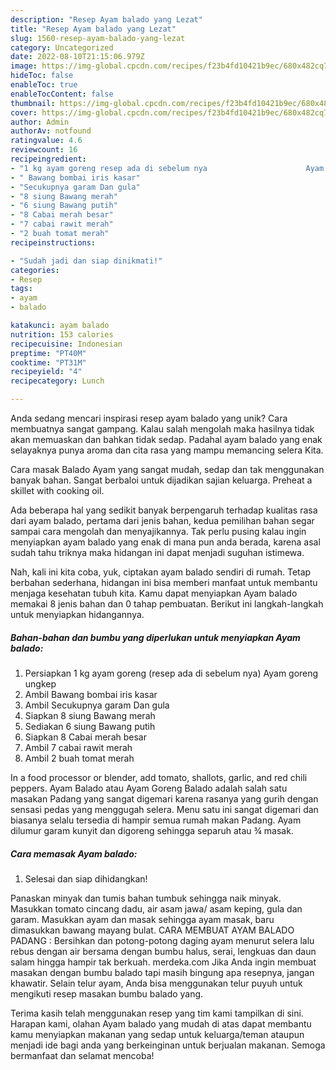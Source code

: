 ```yaml
---
description: "Resep Ayam balado yang Lezat"
title: "Resep Ayam balado yang Lezat"
slug: 1560-resep-ayam-balado-yang-lezat
category: Uncategorized
date: 2022-08-10T21:15:06.979Z
image: https://img-global.cpcdn.com/recipes/f23b4fd10421b9ec/680x482cq70/ayam-balado-foto-resep-utama.jpg
hideToc: false
enableToc: true
enableTocContent: false
thumbnail: https://img-global.cpcdn.com/recipes/f23b4fd10421b9ec/680x482cq70/ayam-balado-foto-resep-utama.jpg
cover: https://img-global.cpcdn.com/recipes/f23b4fd10421b9ec/680x482cq70/ayam-balado-foto-resep-utama.jpg
author: Admin
authorAv: notfound
ratingvalue: 4.6
reviewcount: 16
recipeingredient:
- "1 kg ayam goreng resep ada di sebelum nya                      Ayam goreng ungkep"
- " Bawang bombai iris kasar"
- "Secukupnya garam Dan gula"
- "8 siung Bawang merah"
- "6 siung Bawang putih"
- "8 Cabai merah besar"
- "7 cabai rawit merah"
- "2 buah tomat merah"
recipeinstructions:

- "Sudah jadi dan siap dinikmati!"
categories:
- Resep
tags:
- ayam
- balado

katakunci: ayam balado 
nutrition: 153 calories
recipecuisine: Indonesian
preptime: "PT40M"
cooktime: "PT31M"
recipeyield: "4"
recipecategory: Lunch

---
```





Anda sedang mencari inspirasi resep ayam balado yang unik? Cara membuatnya sangat gampang. Kalau salah mengolah maka hasilnya tidak akan memuaskan dan bahkan tidak sedap. Padahal ayam balado yang enak selayaknya punya aroma dan cita rasa yang mampu memancing selera Kita.





Cara masak Balado Ayam yang sangat mudah, sedap dan tak menggunakan banyak bahan. Sangat berbaloi untuk dijadikan sajian keluarga. Preheat a skillet with cooking oil.

Ada beberapa hal yang sedikit banyak berpengaruh terhadap kualitas rasa dari ayam balado, pertama dari jenis bahan, kedua pemilihan bahan segar sampai cara mengolah dan menyajikannya. Tak perlu pusing kalau ingin menyiapkan ayam balado yang enak di mana pun anda berada, karena asal sudah tahu triknya maka hidangan ini dapat menjadi suguhan istimewa.






Nah, kali ini kita coba, yuk, ciptakan ayam balado sendiri di rumah. Tetap berbahan sederhana, hidangan ini bisa memberi manfaat untuk membantu menjaga kesehatan tubuh kita. Kamu dapat menyiapkan Ayam balado memakai 8 jenis bahan dan 0 tahap pembuatan. Berikut ini langkah-langkah untuk menyiapkan hidangannya.

<!--inarticleads1-->

##### Bahan-bahan dan bumbu yang diperlukan untuk menyiapkan Ayam balado:

1. Persiapkan 1 kg ayam goreng (resep ada di sebelum nya)                      Ayam goreng ungkep
1. Ambil  Bawang bombai iris kasar
1. Ambil Secukupnya garam Dan gula
1. Siapkan 8 siung Bawang merah
1. Sediakan 6 siung Bawang putih
1. Siapkan 8 Cabai merah besar
1. Ambil 7 cabai rawit merah
1. Ambil 2 buah tomat merah


In a food processor or blender, add tomato, shallots, garlic, and red chili peppers. Ayam Balado atau Ayam Goreng Balado adalah salah satu masakan Padang yang sangat digemari karena rasanya yang gurih dengan sensasi pedas yang menggugah selera. Menu satu ini sangat digemari dan biasanya selalu tersedia di hampir semua rumah makan Padang. Ayam dilumur garam kunyit dan digoreng sehingga separuh atau ¾ masak. 

<!--inarticleads2-->

##### Cara memasak Ayam balado:


1. Selesai dan siap dihidangkan!

Panaskan minyak dan tumis bahan tumbuk sehingga naik minyak. Masukkan tomato cincang dadu, air asam jawa/ asam keping, gula dan garam. Masukkan ayam dan masak sehingga ayam masak, baru dimasukkan bawang mayang bulat. CARA MEMBUAT AYAM BALADO PADANG : Bersihkan dan potong-potong daging ayam menurut selera lalu rebus dengan air bersama dengan bumbu halus, serai, lengkuas dan daun salam hingga hampir tak berkuah. merdeka.com Jika Anda ingin membuat masakan dengan bumbu balado tapi masih bingung apa resepnya, jangan khawatir. Selain telur ayam, Anda bisa menggunakan telur puyuh untuk mengikuti resep masakan bumbu balado yang. 

Terima kasih telah menggunakan resep yang tim kami tampilkan di sini. Harapan kami, olahan Ayam balado yang mudah di atas dapat membantu kamu menyiapkan makanan yang sedap untuk keluarga/teman ataupun menjadi ide bagi anda yang berkeinginan untuk berjualan makanan. Semoga bermanfaat dan selamat mencoba!
